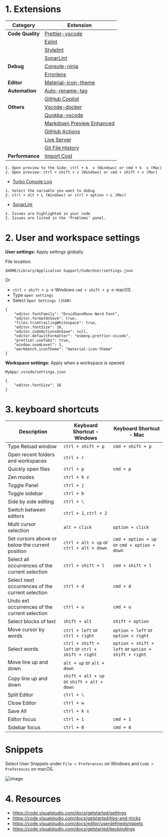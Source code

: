 # 1. Extensions

| Category         | Extension                                                                                                            |
| ---------------- | -------------------------------------------------------------------------------------------------------------------- |
| **Code Quality** | [Prettier-vscode](https://marketplace.visualstudio.com/items?itemName=esbenp.prettier-vscode)                        |
|                  | [Eslint](https://marketplace.visualstudio.com/items?itemName=dbaeumer.vscode-eslint)                                 |
|                  | [Stylelint](https://marketplace.visualstudio.com/items?itemName=stylelint.vscode-stylelint)                          |
|                  | [SonarLint](https://marketplace.visualstudio.com/items?itemName=SonarSource.sonarlint-vscode)                        |
| **Debug**        | [Console-ninja](https://marketplace.visualstudio.com/items?itemName=WallabyJs.console-ninja)                         |
|                  | [Errorlens](https://marketplace.visualstudio.com/items?itemName=usernamehw.errorlens)                                |
| **Editor**       | [Material-icon-theme](https://marketplace.visualstudio.com/items?itemName=PKief.material-icon-theme)                 |
| **Automation**   | [Auto-rename-tag](https://marketplace.visualstudio.com/items?itemName=formulahendry.auto-rename-tag)                 |
|                  | [GitHub Copilot](https://marketplace.visualstudio.com/items?itemName=GitHub.copilot)                                 |
| **Others**       | [Vscode-docker](https://marketplace.visualstudio.com/items?itemName=ms-azuretools.vscode-docker)                     |
|                  | [Quokka-vscode](https://marketplace.visualstudio.com/items?itemName=WallabyJs.quokka-vscode)                         |
|                  | [Markdown Preview Enhanced](https://marketplace.visualstudio.com/items?itemName=shd101wyy.markdown-preview-enhanced) |
|                  | [GitHub Actions](https://marketplace.visualstudio.com/items?itemName=github.vscode-github-actions)                   |
|                  | [Live Server](https://marketplace.visualstudio.com/items?itemName=ritwickdey.LiveServer)                             |
|                  | [Git File History](https://marketplace.visualstudio.com/items?itemName=pomber.git-file-history)                      |
| **Performance**  | [Import Cost](https://marketplace.visualstudio.com/items?itemName=wix.vscode-import-cost)                            |

```
1. Open preview to the Side: ctrl + k  v (Windows) or cmd + k  v (Mac)
2. Open preview: ctrl + shift + v (Windows) or cmd + shift + v (Mac)
```
- [Turbo Console Log](https://marketplace.visualstudio.com/items?itemName=ChakrounAnas.turbo-console-log)
```
1. Select the variable you want to debug
2. ctrl + alt + L (Windows) or ctrl + option + L (Mac)
 ```
 - [SonarLint](https://marketplace.visualstudio.com/items?itemName=SonarSource.sonarlint-vscode)
 ```
 1. Issues are highlighted in your code
 2. Issues are listed in the 'Problems' panel.
 ```

# 2. User and workspace settings

<b>User settings:</b> Apply settings globally

File location:

`$HOME/Library/Application Support/Code/User/settings.json`

Or 
- `ctrl + shift + p` -> Windows `cmd + shift + p` -> macOS
- Type `open settings`
- Select `Open Settings (JSON)`

```
{
	"editor.fontFamily": "DroidSansMono Nerd Font",
	"editor.formatOnSave": true,
	"files.trimTrailingWhitespace": true,
	"editor.fontSize": 16,
	"editor.codeActionsOnSave": null,
	"editor.defaultFormatter": "esbenp.prettier-vscode",
	"prettier.useTabs": true,
	"window.zoomLevel": 1,
	"workbench.iconTheme": "material-icon-theme"
}
```

<b>Workspace settings:</b> Apply when a workspace is opened

`MyApp/.vscode/settings.json`

```
{
	"editor.fontSize": 16
}
```

# 3. keyboard shortcuts
| Description                                      | Keyboard Shortcut - Windows                    | Keyboard Shortcut - Mac                            |
| ------------------------------------------------ | ---------------------------------------------- | -------------------------------------------------- |
| Type Reload window                               | `ctrl + shift + p`                             | `cmd + shift + p`                                  |
| Open recent folders and workspaces               | `ctrl + r`                                     |                                                    |
| Quickly open files                               | `ctrl + p`                                     | `cmd + p`                                          |
| Zen modes                                        | `ctrl + k z`                                   |                                                    |
| Toggle Panel                                     | `ctrl + j`                                     |                                                    |
| Toggle sidebar                                   | `ctrl + b`                                     |                                                    |
| Side by side editing                             | `ctrl + \`                                     |                                                    |
| Switch between editors                           | `ctrl + 1`, `ctrl + 2`                         |                                                    |
| Multi cursor selection                           | `alt + click`                                  | `option + click`                                   |
| Set cursors above or below the current position  | `ctrl + alt + up` or `ctrl + alt + down`       | `cmd + option + up` or `cmd + option + down`       |
| Select all occurrences of the current selection  | `ctrl + shift + l`                             | `cmd + shift + l`                                  |
| Select next occurrences of the current selection | `ctrl + d`                                     | `cmd + d`                                          |
| Undo ext occurrences of the current selection    | `ctrl + u`                                     | `cmd + u`                                          |
| Select blocks of text                            | `shift + alt`                                  | `shift + option`                                   |
| Move cursor by words                             | `ctrl + left` or `ctrl + right`                | `option + left` or `option + right`                |
| Select words                                     | `ctrl + shift + left` or `ctrl + shift + right`| `option + shift + left` or `option + shift + right`|
| Move line up and down                            | `alt + up` or `alt + down`                     |                                                    |
| Copy line up and down                            | `shift + alt + up` or `shift + alt + down`     |                                                    |
| Split Editor                                     | `ctrl + \`                                     |                                                    |
| Close Editor                                     | `ctrl + w`                                     |                                                    |
| Save All                                         | `ctrl + k s`                                   |                                                    |
| Editor focus                                     | `ctrl + 1`                                     | `cmd + 1`                                          |
| Sidebar focus                                    | `ctrl + 0`                                     | `cmd + 0`                                          |


# Snippets

Select User Snippets under `File > Preferences` on Windows and `Code > Preferences` on macOS.

![image](https://user-images.githubusercontent.com/1612112/186821015-15f96630-7b2f-49d7-9d56-8db9fba13931.png)


# 4. Resources
- https://code.visualstudio.com/docs/getstarted/settings
- https://code.visualstudio.com/docs/getstarted/tips-and-tricks
- https://code.visualstudio.com/docs/editor/userdefinedsnippets
- https://code.visualstudio.com/docs/getstarted/keybindings
